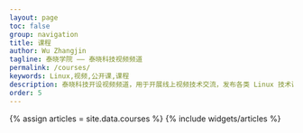 ```yaml
---
layout: page
toc: false
group: navigation
title: 课程
author: Wu Zhangjin
tagline: 泰晓学院 —— 泰晓科技视频频道
permalink: /courses/
keywords: Linux,视频,公开课,课程
description: 泰晓科技开设视频频道，用于开展线上视频技术交流，发布各类 Linux 技术课程
order: 5
---
```


<section id="home">
  {% assign articles = site.data.courses %}
  {% include widgets/articles %}
</section>
